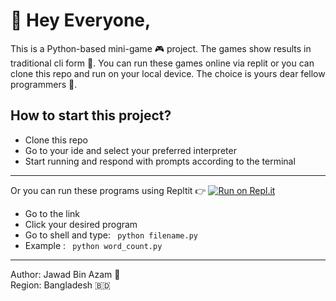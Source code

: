# 👋 Hey Everyone,
This is a Python-based mini-game 🎮 project. The games show results in traditional cli form 🤠. You can run these games online via replit or you can clone this repo and run on your local device. The choice is yours dear fellow programmers 🍩.

## How to start this project?
- Clone this repo
- Go to your ide and select your preferred interpreter
- Start running and respond with prompts according to the terminal
---

Or you can run these programs using Repltit 👉 [![Run on Repl.it](https://replit.com/badge/github/abid365/python_mini_games)](https://replit.com/new/github/abid365/python_mini_games)

- Go to the link
- Click your desired program
- Go to shell and type: ``` python filename.py```
- Example : ``` python word_count.py```
--- 

Author: Jawad Bin Azam 🤠 <br/>
Region: Bangladesh 🇧🇩

  
